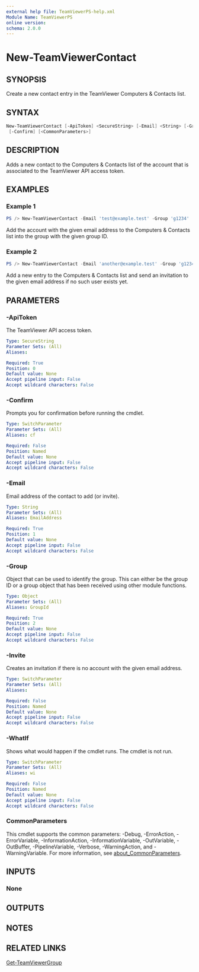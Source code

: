 ```yaml
---
external help file: TeamViewerPS-help.xml
Module Name: TeamViewerPS
online version:
schema: 2.0.0
---
```


# New-TeamViewerContact

## SYNOPSIS

Create a new contact entry in the TeamViewer Computers & Contacts list.

## SYNTAX

```powershell
New-TeamViewerContact [-ApiToken] <SecureString> [-Email] <String> [-Group] <Object> [-Invite] [-WhatIf]
 [-Confirm] [<CommonParameters>]
```

## DESCRIPTION

Adds a new contact to the Computers & Contacts list of the account that is
associated to the TeamViewer API access token. 

## EXAMPLES

### Example 1

```powershell
PS /> New-TeamViewerContact -Email 'test@example.test' -Group 'g1234'
```

Add the account with the given email address to the Computers & Contacts list
into the group with the given group ID.

### Example 2

```powershell
PS /> New-TeamViewerContact -Email 'another@example.test' -Group 'g1234' -Invite
```

Add a new entry to the Computers & Contacts list and send an invitation to the
given email address if no such user exists yet.

## PARAMETERS

### -ApiToken

The TeamViewer API access token.

```yaml
Type: SecureString
Parameter Sets: (All)
Aliases:

Required: True
Position: 0
Default value: None
Accept pipeline input: False
Accept wildcard characters: False
```

### -Confirm

Prompts you for confirmation before running the cmdlet.

```yaml
Type: SwitchParameter
Parameter Sets: (All)
Aliases: cf

Required: False
Position: Named
Default value: None
Accept pipeline input: False
Accept wildcard characters: False
```

### -Email

Email address of the contact to add (or invite).

```yaml
Type: String
Parameter Sets: (All)
Aliases: EmailAddress

Required: True
Position: 1
Default value: None
Accept pipeline input: False
Accept wildcard characters: False
```

### -Group

Object that can be used to identify the group.
This can either be the group ID or a group object that has been received using
other module functions.

```yaml
Type: Object
Parameter Sets: (All)
Aliases: GroupId

Required: True
Position: 2
Default value: None
Accept pipeline input: False
Accept wildcard characters: False
```

### -Invite

Creates an invitation if there is no account with the given email address.

```yaml
Type: SwitchParameter
Parameter Sets: (All)
Aliases:

Required: False
Position: Named
Default value: None
Accept pipeline input: False
Accept wildcard characters: False
```

### -WhatIf

Shows what would happen if the cmdlet runs.
The cmdlet is not run.

```yaml
Type: SwitchParameter
Parameter Sets: (All)
Aliases: wi

Required: False
Position: Named
Default value: None
Accept pipeline input: False
Accept wildcard characters: False
```

### CommonParameters

This cmdlet supports the common parameters: -Debug, -ErrorAction, -ErrorVariable, -InformationAction, -InformationVariable, -OutVariable, -OutBuffer, -PipelineVariable, -Verbose, -WarningAction, and -WarningVariable. For more information, see [about_CommonParameters](http://go.microsoft.com/fwlink/?LinkID=113216).

## INPUTS

### None

## OUTPUTS

## NOTES

## RELATED LINKS

[Get-TeamViewerGroup](Get-TeamViewerGroup)

